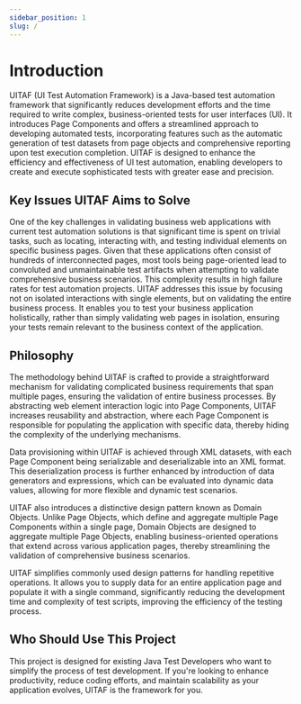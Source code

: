```yaml
---
sidebar_position: 1
slug: /
---
```


# Introduction

UITAF (UI Test Automation Framework) is a Java-based test automation framework that significantly reduces development efforts and the time required to write complex, business-oriented tests for user interfaces (UI). It introduces Page Components and offers a streamlined approach to developing automated tests, incorporating features such as the automatic generation of test datasets from page objects and comprehensive reporting upon test execution completion. UITAF is designed to enhance the efficiency and effectiveness of UI test automation, enabling developers to create and execute sophisticated tests with greater ease and precision.

## Key Issues UITAF Aims to Solve

One of the key challenges in validating business web applications with current test automation solutions is that significant time is spent on trivial tasks, such as locating, interacting with, and testing individual elements on specific business pages. Given that these applications often consist of hundreds of interconnected pages, most tools being page-oriented lead to convoluted and unmaintainable test artifacts when attempting to validate comprehensive business scenarios. This complexity results in high failure rates for test automation projects. UITAF addresses this issue by focusing not on isolated interactions with single elements, but on validating the entire business process. It enables you to test your business application holistically, rather than simply validating web pages in isolation, ensuring your tests remain relevant to the business context of the application.

## Philosophy

The methodology behind UITAF is crafted to provide a straightforward mechanism for validating complicated business requirements that span multiple pages, ensuring the validation of entire business processes. By abstracting web element interaction logic into Page Components, UITAF increases reusability and abstraction, where each Page Component is responsible for populating the application with specific data, thereby hiding the complexity of the underlying mechanisms.

Data provisioning within UITAF is achieved through XML datasets, with each Page Component being serializable and deserializable into an XML format. This deserialization process is further enhanced by introduction of data generators and expressions, which can be evaluated into dynamic data values, allowing for more flexible and dynamic test scenarios.

UITAF also introduces a distinctive design pattern known as Domain Objects. Unlike Page Objects, which define and aggregate multiple Page Components within a single page, Domain Objects are designed to aggregate multiple Page Objects, enabling business-oriented operations that extend across various application pages, thereby streamlining the validation of comprehensive business scenarios.

UITAF simplifies commonly used design patterns for handling repetitive operations. It allows you to supply data for an entire application page and populate it with a single command, significantly reducing the development time and complexity of test scripts, improving the efficiency of the testing process.

## Who Should Use This Project

This project is designed for existing Java Test Developers who want to simplify the process of test development. If you're looking to enhance productivity, reduce coding efforts, and maintain scalability as your application evolves, UITAF is the framework for you.
